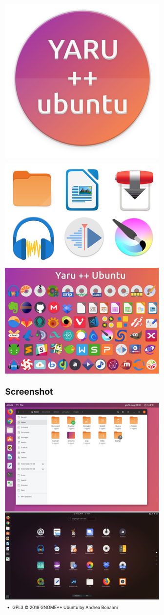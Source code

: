 <p align="center">
    <img src="images/logo2.svg" alt="Logotype">
</p>

<p align="center">
    <img src="images/logo.svg" alt="Logotype">
</p>

<p align="center">
    <img src="images/YARU.svg" alt="Logotype">
</p>

# Screenshot

![Screenshot 1](images/screenshot1.png)
![Screenshot 2](images/screenshot2.png)
* GPL3 © 2019 GNOME++ Ubuntu by Andrea Bonanni 
